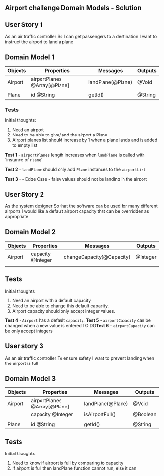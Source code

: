 ## Airport challenge Domain Models - Solution

## User Story 1

As an air traffic controller
So I can get passengers to a destination
I want to instruct the airport to land a plane

## Domain Model 1

| Objects | Properties                   | Messages          | Outputs |
| ------- | ---------------------------- | ----------------- | ------- |
| Airport | airportPlanes @Array[@Plane] | landPlane(@Plane) | @Void   |
|         |                              |                   |         |
| Plane   | id @String                   | getId()           | @String |

### Tests

Initial thoughts:

1. Need an airport
2. Need to be able to give/land the airport a Plane
3. Airport planes list should increase by 1 when a plane lands and is added to empty list

**Test 1** - `airportPlanes` length increases when `landPlane` is called with 'instance of `Plane`'

**Test 2** - `landPlane` should only add `Plane` instances to the `airportList`

**Test 3** - - Edge Case - falsy values should not be landing in the airport

## User Story 2

As the system designer
So that the software can be used for many different airports
I would like a default airport capacity that can be overridden as appropriate

## Domain Model 2

| Objects | Properties        | Messages                  | Outputs  |
| ------- | ----------------- | ------------------------- | -------- |
| Airport | capacity @Integer | changeCapacity(@Capacity) | @Integer |
|         |                   |                           |          |

## Tests

Initial thoughts

1. Need an airport with a default capacity
2. Need to be able to change this default capacity.
3. Airport capacity should only accept integer values.

**Test 4** - `Airport` has a default `capacity`.
**Test 5** - `airportCapacity` can be changed when a new value is entered
TO DO**Test 6** - `airportCapacity` can be only accept integers

## User story 3

As an air traffic controller
To ensure safety
I want to prevent landing when the airport is full

## Domain Model 3

| Objects | Properties                   | Messages          | Outputs  |
| ------- | ---------------------------- | ----------------- | -------- |
| Airport | airportPlanes @Array[@Plane] | landPlane(@Plane) | @Void    |
|         | capacity @Integer            | isAirportFull()   | @Boolean |
|         |                              |                   |          |
| Plane   | id @String                   | getId()           | @String  |

## Tests

Initial thoughts

1. Need to know if airport is full by comparing to capacity
2. If airport is full then landPlane function cannot run, else it can
